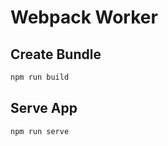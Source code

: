 # Webpack Worker

## Create Bundle

```BASH
npm run build
```

## Serve App

```BASH
npm run serve
```
